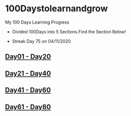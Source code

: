 # 100Daystolearnandgrow
My 100 Days Learning Progress 

- Divided 100Days into 5 Sections.Find the Section Below!

- Streak Day 75 on 04/11/2020

## [Day01 - Day20](https://github.com/rakeshelamaran98/100Daystolearnandgrow/blob/master/Day1-Day20) 

## [Day21 - Day40](https://github.com/rakeshelamaran98/100Daystolearnandgrow/blob/master/Day21-Day40)

## [Day41 - Day60](https://github.com/rakeshelamaran98/100Daystolearnandgrow/blob/master/Day41-Day60)

## [Day61 - Day80](https://github.com/rakeshelamaran98/100Daystolearnandgrow/blob/master/Day61%20-%20Day80)
